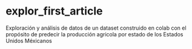 # explor_first_article
Exploración y análisis de datos de un dataset construido en colab con el propósito de predecir la producción agricola por estado de los Estados Unidos Méxicanos
